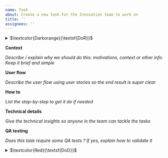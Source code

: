 ```yaml
---
name: Task
about: Create a new task for the Innovation team to work on
title: ''
assignees: ''
---
```


<details>
  <summary>
    $\textcolor{Darkorange}{\textsf{DoR}}$ 
  </summary>
Tasks can’t be started if the following info doesn’t exist.

* If the task is an investigation, make sure a specific time-box is associated and clearly stated in the task
* Task must be estimated (in dedicated field)
* Define the action plan you'll follow to achieve this task. Add it in comment
  * An action plan is:
  * An ordered list of tasks
        * with an owner on each task
        * an ETA
        * if blockers or dependencies are identified, they must be clearly listed and a solution should be found before starting the issue.
* For front-end tasks, designs must be linked, accessible by all and MR must contain [context], [before/after image][reproduction instructions]

If one of this point or info is missing, please raise the point ASAP to the PM.
</details>



**Context**

*Describe / explain why we should do this: motivations, context or other info. Keep it brief and simple*


**User flow**

*Describe the user flow using user stories so the end result is super clear*


**How to**

*List the step-by-step to get it do if needed*


**Technical details**

*Give the technical insights so anyone in the team can tackle the tasks*

**QA testing**

*Does this task require some QA tests ?*
*If yes, explain how to validate it*

<details>
  <summary>$\textcolor{Red}{\textsf{DoD}}$ </summary>
Before putting this ticket in code review, tick all the boxes bellow.
  More details here: https://www.notion.so/massa-innoteam/Plan-for-the-mainnet-c574da44a4854eb3841a5f2e93a2977c?pvs=4#e7db6fa53fa84264954075011432ce70 & here: https://www.notion.so/massa-innoteam/Industrialization-of-Frontend-0f7425f14cd3490a949f31978916ee41?pvs=4 if needed
  
- [ ] Pull request is small (break it down as much as you can) and approved by 2 reviewers
- [ ] You are proud of what will / has been merged
- [ ] Code and functionality implemented is working on all OS
    - Windows 10 +
    - Linux Ubuntu
    - MacOS catalina +
- [ ] Endpoints are covered by units tests and are monitored (ie: we are notified -somehow- when something is down)
- [ ] Where relevant, implemented screens are pixel perfect with the designs for the following screen sizes
    - 1920 x 1080 px
    - 1440 x 900 px
    - 1366 x 768 px
- [ ] Where relevant, all info must appear in less than 1 sec on the front-end
- [ ] Functionalities are fully working (errors messages exist, all use cases are covered - when applicable)
- [ ] Related documentation has been updated if needed
- [ ] Functionality are QA reviewed on every OS
</details>
